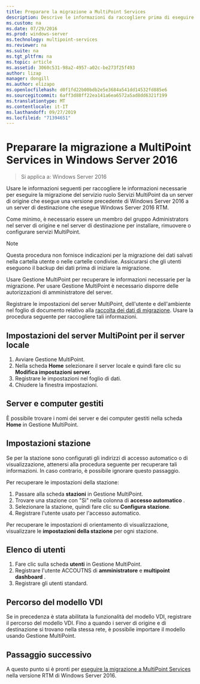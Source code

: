 ```yaml
---
title: Preparare la migrazione a MultiPoint Services
description: Descrive le informazioni da raccogliere prima di eseguire la migrazione a MultiPoint Services in Windows Server 2016
ms.custom: na
ms.date: 07/29/2016
ms.prod: windows-server
ms.technology: multipoint-services
ms.reviewer: na
ms.suite: na
ms.tgt_pltfrm: na
ms.topic: article
ms.assetid: 3060c531-98a2-4957-a02c-be273f25f493
author: lizap
manager: dongill
ms.author: elizapo
ms.openlocfilehash: d0f1fd22b00bdb2e5e3684a541dd14532fd885e6
ms.sourcegitcommit: 6aff3d88ff22ea141a6ea6572a5ad8dd6321f199
ms.translationtype: MT
ms.contentlocale: it-IT
ms.lasthandoff: 09/27/2019
ms.locfileid: "71394651"
---
```

# <a name="prepare-to-migrate-to-multipoint-services-in-windows-server-2016"></a>Preparare la migrazione a MultiPoint Services in Windows Server 2016

>Si applica a: Windows Server 2016

Usare le informazioni seguenti per raccogliere le informazioni necessarie per eseguire la migrazione del servizio ruolo Servizi MultiPoint da un server di origine che esegue una versione precedente di Windows Server 2016 a un server di destinazione che esegue Windows Server 2016 RTM.

Come minimo, è necessario essere un membro del gruppo Administrators nel server di origine e nel server di destinazione per installare, rimuovere o configurare servizi MultiPoint.

>[!NOTE]
> Questa procedura non fornisce indicazioni per la migrazione dei dati salvati nella cartella utente o nelle cartelle condivise. Assicurarsi che gli utenti eseguono il backup dei dati prima di iniziare la migrazione.

Usare Gestione MultiPoint per recuperare le informazioni necessarie per la migrazione. Per usare Gestione MultiPoint è necessario disporre delle autorizzazioni di amministratore del server.

Registrare le impostazioni del server MultiPoint, dell'utente e dell'ambiente nel foglio di documento relativo alla [raccolta dei dati di migrazione](multipoint-services-migration-worksheet.md). Usare la procedura seguente per raccogliere tali informazioni.

## <a name="multipoint-server-settings-for-the-local-server"></a>Impostazioni del server MultiPoint per il server locale
1. Avviare Gestione MultiPoint.
2. Nella scheda **Home** selezionare il server locale e quindi fare clic su **Modifica impostazioni server.**
3. Registrare le impostazioni nel foglio di dati.
4. Chiudere la finestra impostazioni.

## <a name="managed-servers-and-computers"></a>Server e computer gestiti

È possibile trovare i nomi dei server e dei computer gestiti nella scheda **Home** in Gestione MultiPoint.

## <a name="station-settings"></a>Impostazioni stazione
Se per la stazione sono configurati gli indirizzi di accesso automatico o di visualizzazione, attenersi alla procedura seguente per recuperare tali informazioni. In caso contrario, è possibile ignorare questo passaggio.

Per recuperare le impostazioni della stazione:

1. Passare alla scheda **stazioni** in Gestione MultiPoint.
2. Trovare una stazione con "Sì" nella colonna di **accesso automatico** .
3. Selezionare la stazione, quindi fare clic su **Configura stazione**.
4. Registrare l'utente usato per l'accesso automatico.

Per recuperare le impostazioni di orientamento di visualizzazione, visualizzare le **impostazioni della stazione** per ogni stazione.

## <a name="list-of-users"></a>Elenco di utenti
1. Fare clic sulla scheda **utenti** in Gestione MultiPoint.
2. Registrare l'utente ACCOUTNS di **amministratore** e **multipoint dashboard** .
3. Registrare gli utenti standard.

## <a name="vdi-template-location"></a>Percorso del modello VDI
 Se in precedenza è stata abilitata la funzionalità del modello VDI, registrare il percorso del modello VDI. Fino a quando i server di origine e di destinazione si trovano nella stessa rete, è possibile importare il modello usando Gestione MultiPoint.
 
## <a name="next-step"></a>Passaggio successivo
A questo punto si è pronti per [eseguire la migrazione a MultiPoint Services](multipoint-services-migration-steps.md) nella versione RTM di Windows Server 2016.